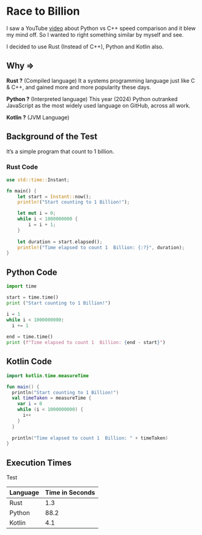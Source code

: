 # Race to Billion

I saw a YouTube [video](https://youtu.be/VioxsWYzoJk?si=0j4sPqBwWh-vIOev) about Python vs C++ speed comparison and it blew my mind off. So I wanted to right something similar by myself and see.

I decided to use Rust (Instead of C++), Python and Kotlin also. 

## Why ⇒

**Rust ?** (Compiled language) It a systems programming language just like C & C++, and gained more and more popularity these days. 

**Python ?** (Interpreted language) This year (2024) Python outranked JavaScript as the most widely used language on GitHub, across all work.

**Kotlin ?** (JVM Language)

## Background of the Test

It’s a simple program that count to 1 billion.  

### Rust Code

```rust
use std::time::Instant;

fn main() {
    let start = Instant::now();
    println!("Start counting to 1 Billion!");

    let mut i = 0;
    while i < 1000000000 {
        i = i + 1;
    }
    
    let duration = start.elapsed();
    println!("Time elapsed to count 1  Billion: {:?}", duration);
}
```

## Python Code

```python
import time

start = time.time()
print ("Start counting to 1 Billion!")

i = 1
while i < 1000000000:
  i += 1
  
end = time.time()
print (f"Time elapsed to count 1  Billion: {end - start}")
```

## Kotlin Code

```kotlin
import kotlin.time.measureTime

fun main() {
  println("Start counting to 1 Billion!")
  val timeTaken = measureTime {
    var i = 0
    while (i < 1000000000) {
      i++
    } 
  }
  
  println("Time elapsed to count 1  Billion: " + timeTaken) 
}
```

## Execution Times

Test

| Language  | Time in Seconds  |
| --- | --- |
| Rust | 1.3 |
| Python | 88.2 |
| Kotlin  | 4.1 |